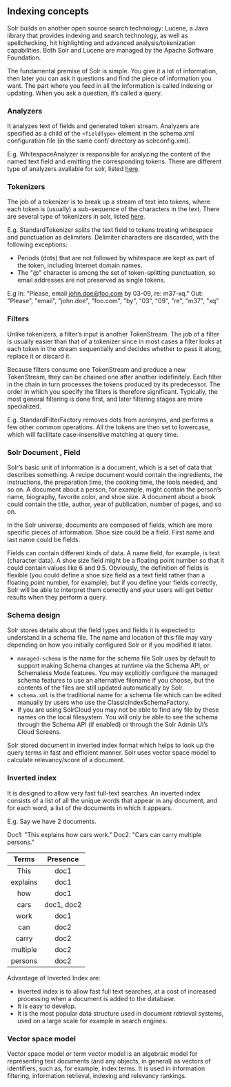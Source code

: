 ## Indexing concepts

Solr builds on another open source search technology: Lucene, a Java library that provides indexing and search technology, as well as spellchecking, hit highlighting and advanced analysis/tokenization capabilities. Both Solr and Lucene are managed by the Apache Software Foundation.

The fundamental premise of Solr is simple. You give it a lot of information, then later you can ask it questions and find the piece of information you want. The part where you feed in all the information is called indexing or updating. When you ask a question, it’s called a query.

### Analyzers

It analyzes text of fields and generated token stream. Analyzers are specified as a child of the `<fieldType>` element in the schema.xml configuration file (in the same conf/ directory as solrconfig.xml).

E.g. WhitespaceAnalyzer is responsible for analyzing the content of the named text field and emitting the corresponding tokens. There are different type of analyzers available for solr, listed [here](http://www.solr-start.com/info/analyzers/).

### Tokenizers

The job of a tokenizer is to break up a stream of text into tokens, where each token is (usually) a sub-sequence of the characters in the text. There are several type of tokenizers in solr, listed [here](https://lucene.apache.org/solr/guide/6_6/tokenizers.html#tokenizers). 

E.g. StandardTokenizer splits the text field to tokens treating whitespace and punctuation as delimiters. Delimiter characters are discarded, with the following exceptions:

- Periods (dots) that are not followed by whitespace are kept as part of the token, including Internet domain names.
- The "@" character is among the set of token-splitting punctuation, so email addresses are not preserved as single tokens.

E.g 
In: "Please, email john.doe@foo.com by 03-09, re: m37-xq."
Out: "Please", "email", "john.doe", "foo.com", "by", "03", "09", "re", "m37", "xq"

### Filters

Unlike tokenizers, a filter’s input is another TokenStream. The job of a filter is usually easier than that of a tokenizer since in most cases a filter looks at each token in the stream sequentially and decides whether to pass it along, replace it or discard it.

Because filters consume one TokenStream and produce a new TokenStream, they can be chained one after another indefinitely. Each filter in the chain in turn processes the tokens produced by its predecessor. The order in which you specify the filters is therefore significant. Typically, the most general filtering is done first, and later filtering stages are more specialized.

E.g. StandardFilterFactory removes dots from acronyms, and performs a few other common operations. All the tokens are then set to lowercase, which will facilitate case-insensitive matching at query time.

### Solr Document , Field

Solr’s basic unit of information is a document, which is a set of data that describes something. A recipe document would contain the ingredients, the instructions, the preparation time, the cooking time, the tools needed, and so on. A document about a person, for example, might contain the person’s name, biography, favorite color, and shoe size. A document about a book could contain the title, author, year of publication, number of pages, and so on.

In the Solr universe, documents are composed of fields, which are more specific pieces of information. Shoe size could be a field. First name and last name could be fields.

Fields can contain different kinds of data. A name field, for example, is text (character data). A shoe size field might be a floating point number so that it could contain values like 6 and 9.5. Obviously, the definition of fields is flexible (you could define a shoe size field as a text field rather than a floating point number, for example), but if you define your fields correctly, Solr will be able to interpret them correctly and your users will get better results when they perform a query.

### Schema design

Solr stores details about the field types and fields it is expected to understand in a schema file. The name and location of this file may vary depending on how you initially configured Solr or if you modified it later.

- `managed-schema` is the name for the schema file Solr uses by default to support making Schema changes at runtime via the Schema API, or Schemaless Mode features. You may explicitly configure the managed schema features to use an alternative filename if you choose, but the contents of the files are still updated automatically by Solr.
- `schema.xml` is the traditional name for a schema file which can be edited manually by users who use the ClassicIndexSchemaFactory.
- If you are using SolrCloud you may not be able to find any file by these names on the local filesystem. You will only be able to see the schema through the Schema API (if enabled) or through the Solr Admin UI’s Cloud Screens.


Solr stored document in inverted index format which helps to look up the query terms in fast and efficient manner. Solr uses vector space model to calculate relevancy/score of a document. 

### Inverted index 

It is designed to allow very fast full-text searches. An inverted index consists of a list of all the unique words that appear in any document, and for each word, a list of the documents in which it appears.

E.g. Say we have 2 documents.

Doc1: "This explains how cars work."
Doc2: "Cars can carry multiple persons."

| Terms          | Presence |
| :----:         | :---: |
| This           | doc1  |
| explains       | doc1  |
| how            | doc1  |
| cars           | doc1, doc2 | 
| work           | doc1 |
| can            | doc2 |
| carry          | doc2 |
| multiple       | doc2 |
| persons        | doc2 | 

Advantage of Inverted Index are:

- Inverted index is to allow fast full text searches, at a cost of increased processing when a document is added to the database.
- It is easy to develop.
- It is the most popular data structure used in document retrieval systems, used on a large scale for example in search engines.

### Vector space model

Vector space model or term vector model is an algebraic model for representing text documents (and any objects, in general) as vectors of identifiers, such as, for example, index terms. It is used in information filtering, information retrieval, indexing and relevancy rankings. 
